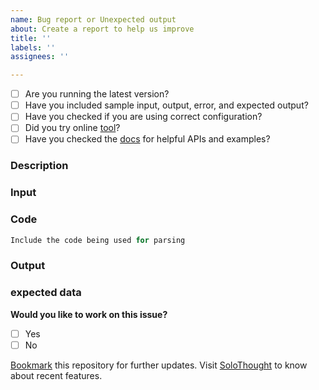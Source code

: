 ```yaml
---
name: Bug report or Unexpected output
about: Create a report to help us improve
title: ''
labels: ''
assignees: ''

---
```


* [ ] Are you running the latest version?
* [ ] Have you included sample input, output, error, and expected output? 
* [ ] Have you checked if you are using correct configuration?
* [ ] Did you try online [tool](https://naturalintelligence.github.io/fast-xml-parser/)?
* [ ] Have you checked the [docs](https://github.com/NaturalIntelligence/fast-xml-parser/tree/master/docs) for helpful APIs and examples?

### Description
<!-- Please provide following data to avoid long communication and fast resolution. --> 
### Input
<!-- Please include your sample code or steps to reproduce here -->

### Code
```js
Include the code being used for parsing
```

### Output
<!-- Please include output data or error here -->

### expected data
<!-- Please include expected output data here -->

**Would you like to work on this issue?**
<!-- choose one by changing [ ] to [x] -->
- [ ] Yes
- [ ] No

[Bookmark](https://github.com/NaturalIntelligence/fast-xml-parser/stargazers) this repository for further updates. Visit [SoloThought](https://solothought.com) to know about recent features.

<!-- Love Fast-XML-Parser? Please consider supporting us:
👉   https://opencollective.com/fast-xml-parser/donate
👉   https://paypal.me/naturalintelligence 
👉👉  https://github.com/sponsors/NaturalIntelligence -->
